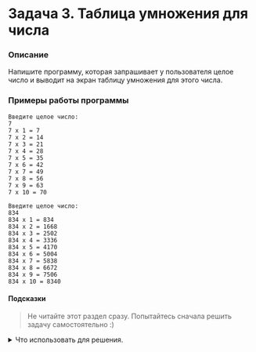 # Задача 3. Таблица умножения для числа

### Описание
Напишите программу, которая запрашивает у пользователя целое число и выводит на экран таблицу умножения для этого числа.

### Примеры работы программы
```
Введите целое число:
7
7 x 1 = 7
7 x 2 = 14
7 x 3 = 21
7 x 4 = 28
7 x 5 = 35
7 x 6 = 42
7 x 7 = 49
7 x 8 = 56
7 x 9 = 63
7 x 10 = 70
```
```
Введите целое число:
834
834 x 1 = 834
834 x 2 = 1668
834 x 3 = 2502
834 x 4 = 3336
834 x 5 = 4170
834 x 6 = 5004
834 x 7 = 5838
834 x 8 = 6672
834 x 9 = 7506
834 x 10 = 8340
```
#### Подсказки

> Не читайте этот раздел сразу. Попытайтесь сначала решить задачу самостоятельно :)

<details>

<summary>Что использовать для решения.</summary>

Используйте `std::cout` для вывода информации.

Используйте `std::cin` непосредственно для запроса значения.

Используйте цикл `for`, чтобы пробегаться по числам от 1 до 10 и выводить каждую следующую строку таблицы умножения.

</details>

